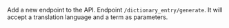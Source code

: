 Add a new endpoint to the API.
Endpoint `/dictionary_entry/generate`. It will accept a translation language and a term as parameters. 